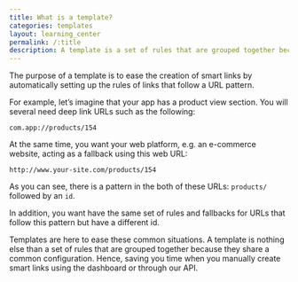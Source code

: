 ```yaml
---
title: What is a template?
categories: templates
layout: learning_center
permalink: /:title
description: A template is a set of rules that are grouped together because they share a common configuration.
---
```


The purpose of a template is to ease the creation of smart links by automatically setting up the rules of links that follow a URL pattern.

For example, let’s imagine that your app has a product view section. You will several need deep link URLs such as the following:

`com.app://products/154`

At the same time, you want your web platform, e.g. an e-commerce website, acting as a fallback using this web URL:

`http://www.your-site.com/products/154`

As you can see, there is a pattern in the both of these URLs: `products/` followed by an `id`.

In addition, you want have the same set of rules and fallbacks for URLs that follow this pattern but have a different id.

Templates are here to ease these common situations. A template is nothing else than a set of rules that are grouped together because they share a common configuration. Hence, saving you time when you manually create smart links using the dashboard or through our API.
